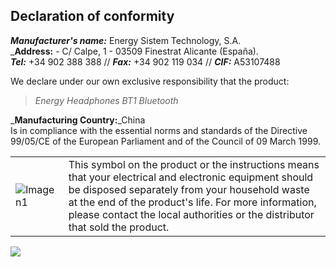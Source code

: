 ## Declaration of conformity

_**Manufacturer's name:**_ Energy Sistem Technology, S.A.  
_**Address:** - C/ Calpe, 1 - 03509 Finestrat Alicante (España).  
_**Tel:**_ +34 902 388 388 // _**Fax:**_ +34 902 119 034 // _**CIF:**_  A53107488  


We declare under our own exclusive responsibility that the product:

>*Energy Headphones BT1 Bluetooth*

_**Manufacturing Country:**_China  
Is in compliance with the essential norms and standards of the Directive 99/05/CE of the European Parliament and of the Council of 09 March 1999.

|  |  |
|:-------|:-------|
|![Imagen1](http://static.energysistem.com/images/manuals/39930/52d42d0e441fc.jpg) | This symbol on the product or the instructions means that your electrical and electronic equipment should be disposed separately from your household waste at the end of the product's life. For more information, please contact the local authorities or the distributor that sold the product.|

![](http://static.energysistem.com/images/manuals/39052/54887c2a4f567.jpg)
